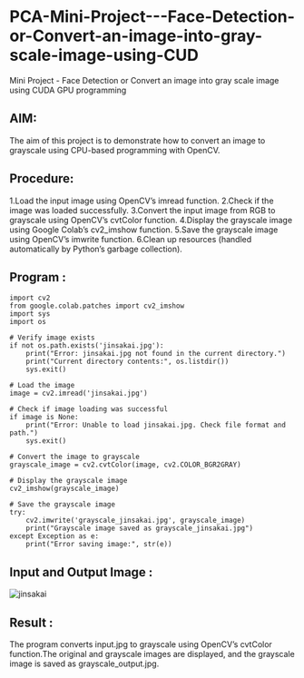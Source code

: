 # PCA-Mini-Project---Face-Detection-or-Convert-an-image-into-gray-scale-image-using-CUD
Mini Project - Face Detection or Convert an image into gray scale image using CUDA GPU programming
## AIM:
The aim of this project is to demonstrate how to convert an image to grayscale using CPU-based programming with OpenCV.

## Procedure:
1.Load the input image using OpenCV’s imread function.
2.Check if the image was loaded successfully.
3.Convert the input image from RGB to grayscale using OpenCV’s cvtColor function.
4.Display the grayscale image using Google Colab’s cv2_imshow function.
5.Save the grayscale image using OpenCV’s imwrite function.
6.Clean up resources (handled automatically by Python’s garbage collection).

## Program :
```colab
import cv2
from google.colab.patches import cv2_imshow
import sys
import os

# Verify image exists
if not os.path.exists('jinsakai.jpg'):
    print("Error: jinsakai.jpg not found in the current directory.")
    print("Current directory contents:", os.listdir())
    sys.exit()

# Load the image
image = cv2.imread('jinsakai.jpg')

# Check if image loading was successful
if image is None:
    print("Error: Unable to load jinsakai.jpg. Check file format and path.")
    sys.exit()

# Convert the image to grayscale
grayscale_image = cv2.cvtColor(image, cv2.COLOR_BGR2GRAY)

# Display the grayscale image
cv2_imshow(grayscale_image)

# Save the grayscale image
try:
    cv2.imwrite('grayscale_jinsakai.jpg', grayscale_image)
    print("Grayscale image saved as grayscale_jinsakai.jpg")
except Exception as e:
    print("Error saving image:", str(e))
```

## Input and Output Image :
![jinsakai](https://github.com/user-attachments/assets/4932b704-9c74-496d-a7fe-ac58f85f053b)


## Result :
The program converts input.jpg to grayscale using OpenCV’s cvtColor function.The original and grayscale images are displayed, and the grayscale image is saved as grayscale_output.jpg.
